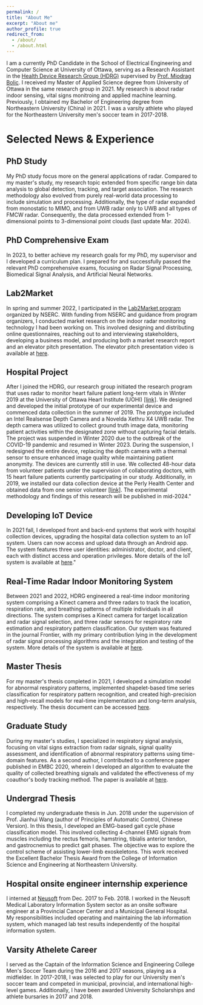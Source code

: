 ```yaml
---
permalink: /
title: "About Me"
excerpt: "About me"
author_profile: true
redirect_from: 
  - /about/
  - /about.html
---
```


I am a currently PhD Candidate in the School of Electrical Engineering and Computer Science at University of Ottawa, serving as a Research Assistant in the [Health Device Research Group (HDRG)](http://health-devices.site.uottawa.ca/) supervised by [Prof. Miodrag Bolic](https://www.site.uottawa.ca/~mbolic/). I received my Master of Applied Science degree from University of Ottawa in the same research group in 2021. My research is about radar indoor sensing, vital signs monitroing and applied machine learning. Previously, I obtained my Bachelor of Engineering degree from Northeastern University (China) in 2021. I was a varsity athlete who played for the Northeastern University men's soccer team in 2017-2018.

<!-- Research Interest
------
My research interests are in wireless sensing, healthcare and applied machine learning. -->



Selected News & Experience
======

PhD Study
------
My PhD study focus more on the general applications of radar. Compared to my master's study, my research topic extended from specific range bin data analysis to global detection, tracking, and target association. The research methodology also evolved from purely real-world data processing to include simulation and processing. Additionally, the type of radar expanded from monostatic to MIMO, and from UWB radar only to UWB and all types of FMCW radar. Consequently, the data processed extended from 1-dimensional points to 3-dimensional point clouds (last update Mar. 2024).

PhD Comprehensive Exam
------
In 2023, to better achieve my research goals for my PhD, my supervisor and I developed a curriculum plan. I prepared for and successfully passed the relevant PhD comprehensive exams, focusing on Radar Signal Processing, Biomedical Signal Analysis, and Artificial Neural Networks.

Lab2Market
------
In spring and summer 2022, I participated in the [Lab2Market program](https://www.lab2market.ca/) organized by NSERC. With funding from NSERC and guidance from program organizers, I conducted market research on the indoor radar monitoring technology I had been working on. This involved designing and distributing online questionnaires, reaching out to and interviewing stakeholders, developing a business model, and producing both a market research report and an elevator pitch presentation. The elevator pitch presentation video is available at [here](https://owenhan10.github.io/talks/2022-06-30-L2M-Pitch).

Hospital Project
------
After I joined the HDRG, our research group initiated the research program that uses radar to monitor heart failure patient long-term vitals in Winter 2019 at the University of Ottawa Heart Institute (UOHI) [[link]](http://health-devices.site.uottawa.ca/research.html#heart_failure). We designed and developed the initial prototype of our experimental device and commenced data collection in the summer of 2019. The prototype included an Intel Realsense Depth Camera and a Novelda Xethru X4 UWB radar. The depth camera was utilized to collect ground truth image data, monitoring patient activities within the designated zone without capturing facial details. The project was suspended in Winter 2020 due to the outbreak of the COVID-19 pandemic and resumed in Winter 2023. During the suspension, I redesigned the entire device, replacing the depth camera with a thermal sensor to ensure enhanced image quality while maintaining patient anonymity. The devices are currently still in use. We collected 48-hour data from volunteer patients under the supervision of collaborating doctors, with 15 heart failure patients currently participating in our study. Additionally, in 2019, we installed our data collection device at the Perly Health Center and obtained data from one senior volunteer [[link]](http://health-devices.site.uottawa.ca/research.html#nursing_homes). The experimental methodology and findings of this research will be published in mid-2024." 

<!-- In the first year of my graduate studies, my supervisor Prof. Miodrag Bolic offered me an opportunity to work on a project at the University of Ottawa Heart Institute (UOHI) that involved using radar to collect and analyze the vital signs of congestive heart failure patients. Collaborating with members of our Health Device Research Group (HDRG), we designed and developed the initial prototype of our experimental device and began data collection in the summer of 2019. The prototype included an Intel Realsense Depth Camera and a Novelda Xethru X4 UWB radar. The depth camera was used to collect ground truth image data, monitoring patient activities within the designated zone without capturing facial details. However, the project was suspended due to the outbreak of the COVID-19 pandemic.

In 2022, we resumed the project, and I redesigned the entire device, replacing the depth camera with a thermal sensor to ensure enhanced image quality while maintaining patient anonymity. We collected 48-hour data from volunteer patients under the supervision of collaborating doctor, with 15 heart failure patients currently participating in our study. Additionally, in 2019, we installed our data collection device at the Perly Health Center and obtained data from one senior volunteer. The experiment method and findings of this research will be published in mid-2024. -->

Developing IoT Device
------
In 2021 fall, I developed front and back-end systems that work with hospital collection devices, upgrading the hospital data collection system to an IoT system. Users can now access and upload data through an Android app. The system features three user identities: administrator, doctor, and client, each with distinct access and operation privileges. More details of the IoT system is available at [here](https://owenhan10.github.io/portfolio/Radar_IoT/)."

Real-Time Radar Indoor Monitoring System
------
Between 2021 and 2022, HDRG engineered a real-time indoor monitoring system comprising a Kinect camera and three radars to track the location, respiration rate, and breathing patterns of multiple individuals in all directions. The system comprises a Kinect camera for target localization and radar signal selection, and three radar sensors for respiratory rate estimation and respiratory pattern classification. Our system was featured in the journal Frontier, with my primary contribution lying in the development of radar signal processing algorithms and the integration and testing of the system. More details of the system is available at [here](https://owenhan10.github.io/portfolio/RP_classify/).

Master Thesis
------
For my master's thesis completed in 2021, I developed a simulation model for abnormal respiratory patterns, implemented shapelet-based time series classification for respiratory pattern recognition, and created high-precision and high-recall models for real-time implementation and long-term analysis, respectively. The thesis document can be accessed [here](https://ruor.uottawa.ca/items/cc1b9f82-4843-457d-96ad-a7804326e156).

Graduate Study
------
During my master's studies, I specialized in respiratory signal analysis, focusing on vital signs extraction from radar signals, signal quality assessment, and identification of abnormal respiratory patterns using time-domain features. As a second author, I contributed to a conference paper published in EMBC 2020, wherein I developed an algorithm to evaluate the quality of collected breathing signals and validated the effectiveness of my coauthor's body tracking method. The paper is available at [here](https://owenhan10.github.io/publication/2022-03-09-Frontier-Journal).

Undergrad Thesis
------
I completed my undergraduate thesis in Jun. 2018 under the supervision of Prof. Jianhui Wang (author of Principles of Automatic Control, Chinese Version). In this thesis, I developed an EMG-based gait cycle phase classification model. This involved collecting 4-channel EMG signals from muscles including the rectus femoris, hamstring, tibialis anterior tendon, and gastrocnemius to predict gait phases. The objective was to explore the control scheme of assisting lower-limb exoskeletons. This work received the Excellent Bachelor Thesis Award from the College of Information Science and Engineering at Northeastern University.

<!-- After completing the internship, I needed to complete my thesis to graduate. Fortunately, I was selected by my undergraduate supervisor, Prof. Jianhui Wang, who is renowned as the author of Principles of Automatic Control (Chinese Version). Under her guidance and support, I developed an EMG-based gait cycle phase classification model. This involved collecting 4-channel EMG signals from muscles including the rectus femoris, hamstring, tibialis anterior tendon, and gastrocnemius to predict gait phases. The objective was to explore the control scheme of assisting lower-limb exoskeletons. This work received the Excellent Bachelor Thesis Award from the College of Information Science and Engineering at Northeastern University. -->

Hospital onsite engineer internship experience
------
I interned at [Neusoft](https://www.neusoft.com/) from Dec. 2017 to Feb. 2018. I worked in the Neusoft Medical Laboratory Information System sector as an onsite software engineer at a Provincial Cancer Center and a Municipal General Hospital. My responsibilities included operating and maintaining the lab information system, which managed lab test results independently of the hospital information system.

<!-- In my final year of undergraduate studies, I had the opportunity to intern at Neusoft, one of the largest IT service provider companies in China. I was assigned to the Neusoft Medical Laboratory Information System sector and worked as an onsite software engineer in two hospitals: a Provincial Cancer Center and a Municipal General Hospital. My responsibilities involved the operation and maintenance of the lab information system, which managed lab test results independently of the hospital information system.

My experience at the Cancer Center was profoundly impactful. Accessing patient test data, I witnessed the heartbreaking reality of numerous cancer diagnoses, regardless of age. Each patient represents a story of love and loss; they are cherished family members or friends, and many of them are no longer able to walk out of the hospital door. Beyond the gates, desperate relatives paced, unable to afford treatment and vulnerable to counterfeit cures. My time at the municipal general hospital provided a broader perspective. While updating hardwares, I got chances to worked in various hospital departments. From the somber atmosphere of the dialysis unit to the hopeful environment of the Neonatal unit, each encounter left a lasting impact.

This internship experience solidified my decision to pursue a career in healthcare, leveraging my background in electrical and computer engineering to make a difference. Subsequently, I was offered admission to the University of Ottawa, a prestigious medical doctoral university located in Canada's capital, renowned for its close ties to local hospitals and research labs. With gratitude, I accepted the offer, eager to begin my graduate studies and contribute to health care industry. -->

Varsity Athelete Career
------
I served as the Captain of the Information Science and Engineering College Men's Soccer Team during the 2016 and 2017 seasons, playing as a midfielder.  In 2017-2018, I was selected to play for our University men's soccer team and competed in municipal, provincial, and international high-level games. Additionally, I have been awarded University Scholarships and athlete bursaries in 2017 and 2018.

<!-- I secured support from our college, raised funds to rebuild our team, participated in the management of day-to-day operations, and led the team to the final tournament every year. -->


<!-- **Markdown generator** -->



